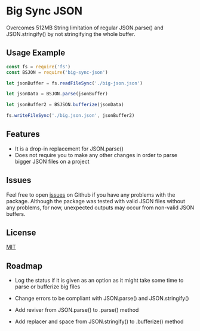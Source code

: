 # Big Sync JSON

Overcomes 512MB String limitation of regular JSON.parse() and JSON.stringify() by not stringifying the whole buffer.
## Usage Example

```javascript
const fs = require('fs')
const BSJON = require('big-sync-json')

let jsonBuffer = fs.readFileSync('./big-json.json')

let jsonData = BSJON.parse(jsonBuffer)

let jsonBuffer2 = BSJSON.bufferize(jsonData)

fs.writeFileSync('./big.json.json', jsonBuffer2)
```


## Features

- It is a drop-in replacement for JSON.parse()
- Does not require you to make any other changes in order to parse bigger JSON files on a project

## Issues

Feel free to open [issues](https://github.com/arfelious/big-sync-json/issues) on Github if you have any problems with the package.
Although the package was tested with valid JSON files without any problems, for now, unexpected outputs may occur from non-valid JSON buffers.
## License

[MIT](https://choosealicense.com/licenses/mit/)
## Roadmap

- Log the status if it is given as an option as it might take some time to parse or bufferize big files

- Change errors to be compliant with JSON.parse() and JSON.stringify()

- Add reviver from JSON.parse() to <BSJSON>.parse() method

- Add replacer and space from JSON.stringify() to <BSJSON>.bufferize() method


